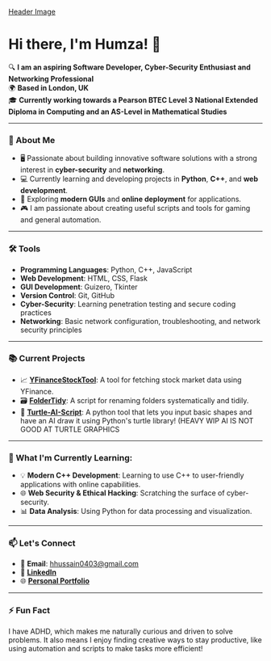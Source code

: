 [Header Image]()
# Hi there, I'm Humza! 👋

🔍 **I am an aspiring Software Developer, Cyber-Security Enthusiast and Networking Professional**  
🌍 **Based in London, UK**  
🎓 **Currently working towards a Pearson BTEC Level 3 National Extended Diploma in Computing and an AS-Level in Mathematical Studies**

---

### 🚀 About Me
- 🖥️ Passionate about building innovative software solutions with a strong interest in **cyber-security** and **networking**.
- 💻 Currently learning and developing projects in **Python**, **C++**, and **web development**.
- 🧩 Exploring **modern GUIs** and **online deployment** for applications.
- 🎮 I am passionate about creating useful scripts and tools for gaming and general automation.

---

### 🛠️ Tools
- **Programming Languages**: Python, C++, JavaScript
- **Web Development**: HTML, CSS, Flask
- **GUI Development**: Guizero, Tkinter
- **Version Control**: Git, GitHub
- **Cyber-Security**: Learning penetration testing and secure coding practices
- **Networking**: Basic network configuration, troubleshooting, and network security principles

---

### 📚 Current Projects
- 📈 [**YFinanceStockTool**](https://github.com/hhussain04/YFinanceStockTool): A tool for fetching stock market data using YFinance.
- 🗃️ [**FolderTidy**](https://github.com/hhussain04/FolderTidy): A script for renaming folders systematically and tidily.
- 🎨 [**Turtle-AI-Script**](https://github.com/hhussain04/Turtle-AI-Script): A python tool that lets you input basic shapes and have an AI draw it using Python's turtle library! (HEAVY WIP AI IS NOT GOOD AT TURTLE GRAPHICS

---

### 🌱 What I'm Currently Learning:
- 💡 **Modern C++ Development**: Learning to use C++ to user-friendly applications with online capabilities.
- 🌐 **Web Security & Ethical Hacking**: Scratching the surface of cyber-security.
- 📊 **Data Analysis**: Using Python for data processing and visualization.

---

### 📫 Let's Connect
- 📧 **Email**: [hhussain0403@gmail.com](mailto:hhussain0403@gmail.com)
- 💼 [**LinkedIn**](https://www.linkedin.com/in/humzahussain04/)
- 🌐 [**Personal Portfolio**](https://hhussain04.github.io) 

---

### ⚡ Fun Fact
I have ADHD, which makes me naturally curious and driven to solve problems. It also means I enjoy finding creative ways to stay productive, like using automation and scripts to make tasks more efficient!
